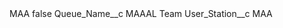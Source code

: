 <?xml version="1.0" encoding="UTF-8"?>
<CustomMetadata xmlns="http://soap.sforce.com/2006/04/metadata" xmlns:xsi="http://www.w3.org/2001/XMLSchema-instance" xmlns:xsd="http://www.w3.org/2001/XMLSchema">
    <label>MAA</label>
    <protected>false</protected>
    <values>
        <field>Queue_Name__c</field>
        <value xsi:type="xsd:string">MAAAL Team</value>
    </values>
    <values>
        <field>User_Station__c</field>
        <value xsi:type="xsd:string">MAA</value>
    </values>
</CustomMetadata>
